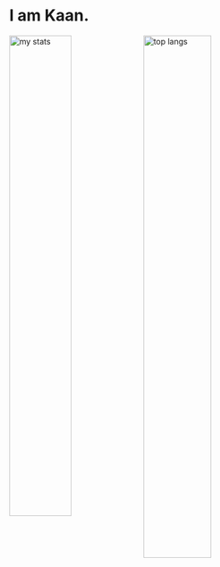 # I am Kaan.
<img alt = "my stats" align="left" width="47%" src="https://github-readme-stats.vercel.app/api?username=Kaanx0"/>

<img alt = "top langs" align="left" width="49%" src="https://github-readme-stats.vercel.app/api/top-langs/?username=Kaanx0"/>
